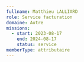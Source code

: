 ```yaml
---
fullname: Matthieu LALLIARD
role: Service facturation
domaine: Autre
missions:
  - start: 2023-08-17
    end: 2024-08-17
    status: service
memberType: attributaire
---
```

